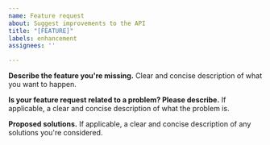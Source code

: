 ```yaml
---
name: Feature request
about: Suggest improvements to the API
title: "[FEATURE]"
labels: enhancement
assignees: ''

---
```


**Describe the feature you're missing.**
Clear and concise description of what you want to happen.

**Is your feature request related to a problem? Please describe.**
If  applicable, a clear and concise description of what the problem is.

**Proposed solutions.**
If applicable, a clear and concise description of any solutions you're considered.
